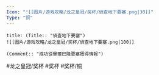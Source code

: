 ```yaml
---
Icon: "![[图片/游戏攻略/龙之皇冠/奖杯/偵查地下要塞.png|30]]"
Type: "铜"
---
```

```ad-common-bronze-trophy
title: (Title:: "偵查地下要塞")
![[图片/游戏攻略/龙之皇冠/奖杯/偵查地下要塞.png|100]]

(Comment:: "成功從畢爾巴隆要塞獲得情報")
```

#龙之皇冠/奖杯 #奖杯 #奖杯/铜
